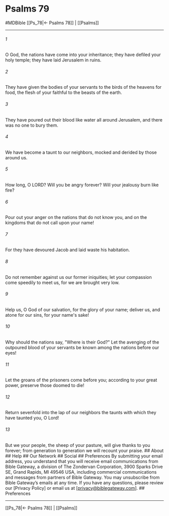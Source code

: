 # Psalms 79
#MDBible
[[Ps_78|← Psalms 78]] | [[Psalms]]

***






###### 1 


O God, the nations have come into your inheritance; they have defiled your holy temple; they have laid Jerusalem in ruins. 





###### 2 


They have given the bodies of your servants to the birds of the heavens for food, the flesh of your faithful to the beasts of the earth. 





###### 3 


They have poured out their blood like water all around Jerusalem, and there was no one to bury them. 





###### 4 


We have become a taunt to our neighbors, mocked and derided by those around us. 





###### 5 


How long, O LORD? Will you be angry forever? Will your jealousy burn like fire? 





###### 6 


Pour out your anger on the nations that do not know you, and on the kingdoms that do not call upon your name! 





###### 7 


For they have devoured Jacob and laid waste his habitation. 





###### 8 


Do not remember against us our former iniquities; let your compassion come speedily to meet us, for we are brought very low. 





###### 9 


Help us, O God of our salvation, for the glory of your name; deliver us, and atone for our sins, for your name's sake! 





###### 10 


Why should the nations say, "Where is their God?" Let the avenging of the outpoured blood of your servants be known among the nations before our eyes! 





###### 11 


Let the groans of the prisoners come before you; according to your great power, preserve those doomed to die! 





###### 12 


Return sevenfold into the lap of our neighbors the taunts with which they have taunted you, O Lord! 





###### 13 


But we your people, the sheep of your pasture, will give thanks to you forever; from generation to generation we will recount your praise. ## About ## Help ## Our Network ## Social ## Preferences By submitting your email address, you understand that you will receive email communications from Bible Gateway, a division of The Zondervan Corporation, 3900 Sparks Drive SE, Grand Rapids, MI 49546 USA, including commercial communications and messages from partners of Bible Gateway. You may unsubscribe from Bible Gateway&rsquo;s emails at any time. If you have any questions, please review our [Privacy Policy] or email us at [privacy@biblegateway.com]. ## Preferences

***

[[Ps_78|← Psalms 78]] | [[Psalms]]
